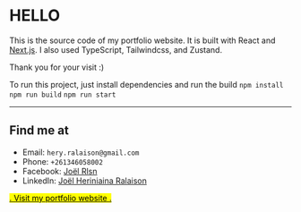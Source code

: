 # HELLO

This is the source code of my portfolio website. It is built with React and [Next.js](https://nextjs.org/). I also used TypeScript, Tailwindcss, and Zustand.

Thank you for your visit :)

To run this project, just install dependencies and run the build
`npm install`
`npm run build`
`npm run start`

---

## Find me at

- Email: `hery.ralaison@gmail.com`
- Phone: `+261346058002`
- Facebook: [Joël Rlsn](https://web.facebook.com/hery.ralaison)
- LinkedIn: [Joël Heriniaina Ralaison](https://www.linkedin.com/in/hery-ralaison)

[<mark>. Visit my portfolio website .</mark>](https:/joelralaison.vercel.app)
